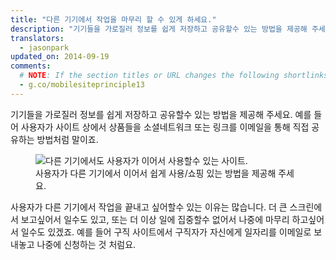 ```yaml
---
title: "다른 기기에서 작업을 마무리 할 수 있게 하세요."
description: "기기들을 가로질러 정보를 쉽게 저장하고 공유할수 있는 방법을 제공해 주세요"
translators:
  - jasonpark
updated_on: 2014-09-19
comments:
  # NOTE: If the section titles or URL changes the following shortlinks must be updated
  - g.co/mobilesiteprinciple13
---
```


<p class="intro">
  기기들을 가로질러 정보를 쉽게 저장하고 공유할수 있는 방법을 제공해 주세요.  예를 들어 사용자가 사이트 상에서 상품들을 소셜네트워크 또는 링크를 이메일을 통해 직접 공유하는 방법처럼 말이죠.
</p>

<figure>
  <img src="imgs/cc-other-device-good.png" srcset="imgs/cc-other-device-good.png 1x, imgs/cc-other-device-good-2x.png 2x" alt="다른 기기에서도 사용자가 이어서 사용할수 있는 사이트.">
  <figcaption>사용자가 다른 기기에서 이어서 쉽게 사용/쇼핑 있는 방법을 제공해 주세요.</figcaption>
</figure>

사용자가 다른 기기에서 작업을 끝내고 싶어할수 있는 이유는 많습니다.  더 큰 스크린에서 보고싶어서 일수도 있고,
또는 더 이상 일에 집중할수 없어서 나중에 마무리 하고싶어서 일수도 있겠죠.  예를 들어 구직 사이트에서 구직자가 자신에게 일자리를
이메일로 보내놓고 나중에 신청하는 것 처럼요.

